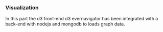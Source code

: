 <h3>Visualization</h3>
In this part the d3 front-end d3 evernavigator has been integrated
with a back-end with nodejs and mongodb to loads graph data.
